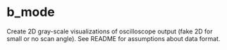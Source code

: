 # b_mode
Create 2D gray-scale visualizations of oscilloscope output (fake 2D for small or no scan angle). See README for assumptions about data format. 
